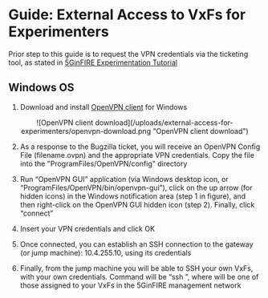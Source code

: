 <!-- TITLE: Guide: External Access to VxFs for Experimenters -->
<!-- SUBTITLE: A quick summary of operations -->

# Guide: External Access to VxFs for Experimenters
Prior step to this guide is to request the VPN credentials via the ticketing tool, as stated in [5GinFIRE Experimentation Tutorial](http://wiki.5ginfire.eu/5-gin-fire-experimentation-tutorial)

## Windows OS
1. Download and install [OpenVPN client](https://openvpn.net/index.php/download/community-downloads.html) for Windows

<div style="text-align: center;">
![OpenVPN client download](/uploads/external-access-for-experimenters/openvpn-download.png "OpenVPN client download")
</div>

2. As a response to the Bugzilla ticket, you will receive an OpenVPN Config File (filename.ovpn) and the appropriate VPN credentials. Copy the file into the "ProgramFiles/OpenVPN/config" directory

3. Run “OpenVPN GUI” application (via Windows desktop icon, or “ProgramFiles/OpenVPN/bin/openvpn-gui”), click on the up arrow (for hidden icons) in the Windows notification area (step 1 in figure), and then right-click on the OpenVPN GUI hidden icon (step 2). Finally, click “connect”

4. Insert your VPN credentials and click OK

5. Once connected, you can establish an SSH connection to the gateway (or jump machine): 10.4.255.10, using its credentials

6. Finally, from the jump machine you will be able to SSH your own VxFs, with your own credentials. Command will be “ssh <dest-IP>”, where <dest-IP> will be one of those assigned to your VxFs in the 5GinFIRE management network




